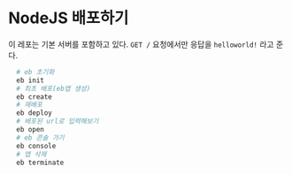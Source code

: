 # NodeJS 배포하기

이 레포는 기본 서버를 포함하고 있다.
`GET /` 요청에서만 응답을 `helloworld!` 라고 준다.


```bash
  # eb 초기화
  eb init
  # 최초 배포(eb앱 생성)
  eb create
  # 재배포
  eb deploy
  # 배포된 url로 입력해보기
  eb open
  # eb 콘솔 가기
  eb console
  # 앱 삭제
  eb terminate
```
